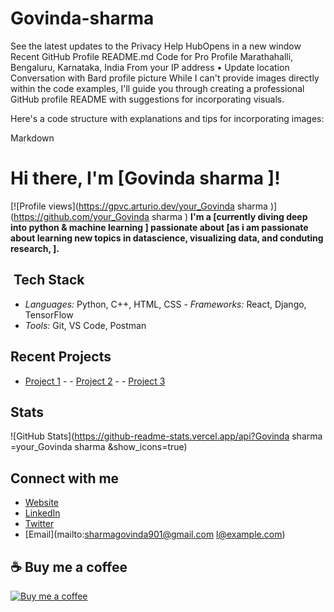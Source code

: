 # Govinda-sharma 
 See the latest updates to the Privacy Help HubOpens in a new window
Recent
GitHub Profile README.md Code for Pro Profile
Marathahalli, Bengaluru, Karnataka, India
From your IP address • Update location
Conversation with Bard
profile picture 
While I can't provide images directly within the code examples, I'll guide you through creating a professional GitHub profile README with suggestions for incorporating visuals.

Here's a code structure with explanations and tips for incorporating images:

Markdown
#  Hi there, I'm [Govinda sharma ]!

[![Profile views](https://gpvc.arturio.dev/your_Govinda sharma )](https://github.com/your_Govinda sharma )   **I'm a [currently diving deep into python & machine learning   ] passionate about [as i am passionate about learning new topics in datascience, visualizing data, and conduting research, ].**

## ️ Tech Stack
 
- _Languages:_ Python,  C++, HTML, CSS  - _Frameworks:_ React, Django, TensorFlow
- _Tools:_ Git, VS Code, Postman

##  Recent Projects

- [Project 1](link) - - [Project 2](link) - - [Project 3](link)

##  Stats

![GitHub Stats](https://github-readme-stats.vercel.app/api?Govinda sharma =your_Govinda sharma &show_icons=true)

##  Connect with me

- [Website](link)
- [LinkedIn](link)
- [Twitter](link)
- [Email](mailto:sharmagovinda901@gmail.com l@example.com)

## ☕️ Buy me a coffee

[![Buy me a coffee](https://img.shields.io/badge/buy%20me%20a%20coffee-donate-yellow.svg)](link)


